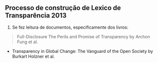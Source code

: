 ## Processo de construção de Lexico de Transparência 2013
1. Se fez leitura de documentos, especificamente dos livros:

  > Full-Disclosure The Perils and Promise of Transparency   by Archon Fung et al.
  - Transparency in Global Change: The Vanguard of the Open Society   by Burkart Holzner  et al.

